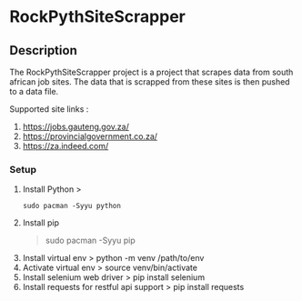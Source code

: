 # RockPythSiteScrapper

## Description
The RockPythSiteScrapper project is a project that scrapes data from south african job sites.
The data that is scrapped from these sites is then pushed to a data file.

Supported site links : 
1. https://jobs.gauteng.gov.za/
2. https://provincialgovernment.co.za/
3. https://za.indeed.com/

### Setup
1. Install Python >
     ```
     sudo pacman -Syyu python
     ```
3. Install pip
   > sudo pacman -Syyu pip
5. Install virtual env > python -m venv /path/to/env
6. Activate virtual env > source venv/bin/activate
7. Install selenium web driver > pip install selenium
8. Install requests for restful api support > pip install requests
